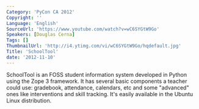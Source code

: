 ```yaml
---
Category: 'PyCon CA 2012'
Copyright: ''
Language: 'English'
SourceUrl: 'https://www.youtube.com/watch?v=wC6SYGtW9Go'
Speakers: [Douglas Cerna]
Tags: []
ThumbnailUrl: 'http://i4.ytimg.com/vi/wC6SYGtW9Go/hqdefault.jpg'
Title: 'SchoolTool'
date: '2012-11-10'
---
```

SchoolTool is an FOSS student information system developed in Python using the
Zope 3 framework. It has several basic components a teacher could use:
gradebook, attendance, calendars, etc and some "advanced" ones like
interventions and skill tracking. It's easily available in the Ubuntu Linux
distribution.
